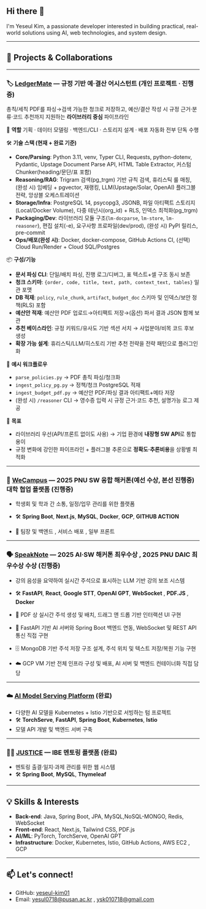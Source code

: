 ## Hi there 👋  
I'm Yeseul Kim, a passionate developer interested in building practical, real-world solutions using AI, web technologies, and system design.

---

## 🚀 Projects & Collaborations

---

### 🏷️ [LedgerMate](https://github.com/yeseul-kim01/2025-PROJECT_ledgermate-platform)  — 규정 기반 예·결산 어시스턴트 (개인 프로젝트 · 진행중)
총칙/세칙 PDF를 파싱→검색 가능한 청크로 저장하고, 예산/결산 작성 시 규정 근거·분류·코드 추천까지 지원하는 **라이브러리 중심** 파이프라인

🧩 **역할**
기획 · 데이터 모델링 · 백엔드/CLI · 스토리지 설계 · 배포 자동화 전부 단독 수행

🛠 **기술 스택 (현재 + 완료 기준)**

* **Core/Parsing**: Python 3.11, venv, Typer CLI, Requests, python-dotenv, Pydantic, Upstage Document Parse API, HTML Table Extractor, 커스텀 Chunker(heading/문단/표 포함)
* **Reasoning/RAG**: Trigram 검색(pg\_trgm) 기반 규칙 검색, 휴리스틱 룰 매칭, (완성 시) 임베딩 + pgvector, 재랭킹, LLM(Upstage/Solar, OpenAI) 플러그블 전략, 앙상블 오케스트레이션
* **Storage/Infra**: PostgreSQL 14, psycopg3, JSONB, 파일 아티팩트 스토리지(Local/Docker Volume), 다중 테넌시(org\_id) + RLS, 인덱스 최적화(pg\_trgm)
* **Packaging/Dev**: 라이브러리 모듈 구조(`lm-docparse`, `lm-store`, `lm-reasoner`), 편집 설치(-e), 요구사항 프로파일(dev/prod), (완성 시) PyPI 릴리스, pre-commit
* **Ops/배포(완성 시)**: Docker, docker-compose, GitHub Actions CI, (선택) Cloud Run/Render + Cloud SQL/Postgres

📦 **구성/기능**

* **문서 파싱 CLI**: 단일/배치 파싱, 진행 로그/디버그, 표 텍스트+셀 구조 동시 보존
* **청크 스키마**: `{order, code, title, text, path, context_text, tables}` 일관 포맷
* **DB 적재**: `policy`, `rule_chunk`, `artifact`, `budget_doc` 스키마 및 인덱스/보안 정책(RLS) 포함
* **예산안 적재**: 예산안 PDF 업로드→아티팩트 저장→(옵션) 파서 결과 JSON 함께 보관
* **추천 베이스라인**: 규정 키워드/유사도 기반 섹션 서치 → 사업분야/비목 코드 후보 생성
* **확장 가능 설계**: 휴리스틱/LLM/히스토리 기반 추천 전략을 전략 패턴으로 플러그인화

🧪 **예시 워크플로우**

* `parse_policies.py` → PDF 총칙 파싱/청크화
* `ingest_policy_pg.py` → 정책/청크 PostgreSQL 적재
* `ingest_budget_pdf.py` → 예산안 PDF/파싱 결과 아티팩트+메타 저장
* (완성 시) `/reasoner` CLI → 영수증 입력 시 규정 근거·코드 추천, 설명가능 로그 제공

🚀 **목표**

* 라이브러리 우선(API/프론트 없이도 사용) → 기업 환경에 **내장형 SW API**로 통합 용이
* 규정 변화에 강인한 파이프라인 + 플러그블 추론으로 **정확도·추론비용**을 상황별 최적화

---

### 🏫 [WeCampus](https://github.com/wecampus-platform) — 2025 PNU SW 융합 해커톤(예선 수상, 본선 진행중) 대학 협업 플랫폼 (진행중)
- 학생회 및 학과 간 소통, 일정/업무 관리를 위한 플랫폼
- 🛠 **Spring Boot**, **Next.js**, **MySQL**, **Docker**, **GCP**, **GITHUB ACTION**

- 🧩 팀장 및 백엔드 , 서비스 배포 , 일부 프론트 
---

### 🗣 [SpeakNote](https://github.com/2025-AI-SW-Hackathon) — 2025 AI·SW 해커톤 최우수상 , 2025 PNU DAIC 최우수상 수상 (진행중)
- 강의 음성을 요약하여 실시간 주석으로 표시하는 LLM 기반 강의 보조 시스템
- 🛠 **FastAPI**, **React**, **Google STT**, **OpenAI GPT**, **WebSocket** , **PDF.JS** , **Docker** 


- 🧩 PDF 상 실시간 주석 생성 및 배치, 드래그 앤 드롭 기반 인터랙션 UI 구현

- 🔗 FastAPI 기반 AI 서버와 Spring Boot 백엔드 연동, WebSocket 및 REST API 통신 직접 구현

- 🗄 MongoDB 기반 주석 저장 구조 설계, 주석 위치 및 텍스트 저장/복원 기능 구현

- ☁️ GCP VM 기반 전체 인프라 구성 및 배포, AI 서버 및 백엔드 컨테이너화 직접 담당

---

### ☁️ [AI Model Serving Platform](https://github.com/2025-PNU-CC-TERM-PROJECT) (완료)
- 다양한 AI 모델을 Kubernetes + Istio 기반으로 서빙하는 텀 프로젝트
- 🛠 **TorchServe**, **FastAPI**, **Spring Boot**, **Kubernetes**, **Istio**
- 모델 API 개발 및 백엔드 서버 구축

---

### 👩‍🏫 [JUSTICE](https://github.com/PNU-IBE-JUSTICE) — IBE 멘토링 플랫폼 (완료)
- 멘토링 출결·일지·과제 관리를 위한 웹 시스템
- 🛠 **Spring Boot**, **MySQL**, **Thymeleaf**


---

## 💡 Skills & Interests
- **Back-end**: Java, Spring Boot, JPA, MySQL,NoSQL-MONGO, Redis, WebSocket
- **Front-end**: React, Next.js, Tailwind CSS, PDF.js
- **AI/ML**: PyTorch, TorchServe, OpenAI GPT
- **Infrastructure**: Docker, Kubernetes, Istio, GitHub Actions, AWS EC2 , GCP



---

## 📫 Let's connect!
- GitHub: [yeseul-kim01](https://github.com/yeseul-kim01)
- Email: yesul0718@pusan.ac.kr , ysk010718@gmail.com

